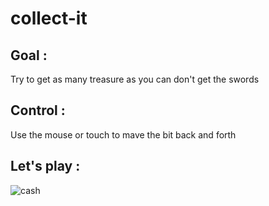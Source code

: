 
# collect-it

## Goal :

Try to get as many treasure as you can don't get the swords 

## Control :

Use the mouse or touch to mave the bit back and forth

## Let's play :

![cash](https://user-images.githubusercontent.com/116237599/198411329-3eca04da-5b5b-47c4-a23a-6be4bac31150.png)
